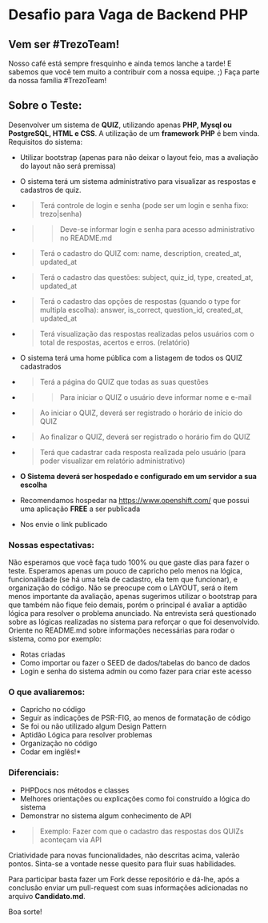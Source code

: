 # Desafio para Vaga de Backend PHP

## Vem ser #TrezoTeam!
Nosso café está sempre fresquinho e ainda temos lanche a tarde! E sabemos que você tem muito a contribuir com a nossa equipe. ;)
Faça parte da nossa família #TrezoTeam!

## Sobre o Teste:

Desenvolver um sistema de **QUIZ**, utilizando apenas **PHP, Mysql ou PostgreSQL, HTML e CSS**.
A utilização de um **framework PHP** é bem vinda.
Requisitos do sistema:

* Utilizar bootstrap (apenas para não deixar o layout feio, mas a avaliação do layout não será premissa)
* O sistema terá um sistema administrativo para visualizar as respostas e cadastros de quiz.
* > Terá controle de login e senha (pode ser um login e senha fixo: trezo|senha)
* >> Deve-se informar login e senha para acesso administrativo no README.md
* > Terá o cadastro do QUIZ com: name, description, created_at, updated_at
* > Terá o cadastro das questões: subject, quiz_id, type, created_at, updated_at
* > Terá o cadastro das opções de respostas (quando o type for multipla escolha): answer, is_correct, question_id, created_at, updated_at
* > Terá visualização das respostas realizadas pelos usuários com o total de respostas, acertos e erros. (relatório)
* O sistema terá uma home pública com a listagem de todos os QUIZ cadastrados
* > Terá a página do QUIZ que todas as suas questões
* >> Para iniciar o QUIZ o usuário deve informar nome e e-mail
* > Ao iniciar o QUIZ, deverá ser registrado o horário de início do QUIZ
* > Ao finalizar o QUIZ, deverá ser registrado o horário fim do QUIZ
* > Terá que cadastrar cada resposta realizada pelo usuário (para poder visualizar em relatório administrativo)

* **O Sistema deverá ser hospedado e configurado em um servidor a sua escolha**
* Recomendamos hospedar na https://www.openshift.com/ que possui uma aplicação **FREE** a ser publicada
* Nos envie o link publicado


### Nossas espectativas:

Não esperamos que você faça tudo 100% ou que gaste dias para fazer o teste. Esperamos apenas um pouco de capricho pelo menos na lógica, funcionalidade (se há uma tela de cadastro, ela tem que funcionar), e organização do código.
Não se preocupe com o LAYOUT, será o item menos importante da avaliação, apenas sugerimos utilizar o bootstrap para que também não fique feio demais, porém o principal é avaliar a aptidão lógica para resolver o problema anunciado.
Na entrevista será questionado sobre as lógicas realizadas no sistema para reforçar o que foi desenvolvido.
Oriente no README.md sobre informações necessárias para rodar o sistema, como por exemplo:
* Rotas criadas
* Como importar ou fazer o SEED de dados/tabelas do banco de dados
* Login e senha do sistema admin ou como fazer para criar este acesso


### O que avaliaremos:

* Capricho no código
* Seguir as indicações de PSR-FIG, ao menos de formatação de código
* Se foi ou não utilizado algum Design Pattern
* Aptidão Lógica para resolver problemas
* Organização no código
* Codar em inglês!*


### Diferenciais:

* PHPDocs nos métodos e classes
* Melhores orientações ou explicações como foi construído a lógica do sistema
* Demonstrar no sistema algum conhecimento de API
* > Exemplo: Fazer com que o cadastro das respostas dos QUIZs aconteçam via API


Criatividade para novas funcionalidades, não descritas acima, valerão pontos. Sinta-se a vontade nesse quesito para fluir suas habilidades.

Para participar basta fazer um Fork desse repositório e dá-lhe, após a conclusão enviar um pull-request com suas informações adicionadas no arquivo **Candidato.md**.


Boa sorte!
